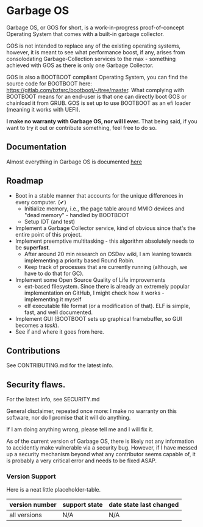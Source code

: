 # Garbage OS
Garbage OS, or GOS for short, is a work-in-progress proof-of-concept Operating System that comes with a built-in garbage collector.

GOS is not intended to replace any of the existing operating systems, however, it is meant to see what performance boost, if any, arises from consolodating Garbage-Collection 
services to the max - something achieved with GOS as there is only one Garbage Collector. 

GOS is also a BOOTBOOT compliant Operating System, you can find the source code for BOOTBOOT here: https://gitlab.com/bztsrc/bootboot/-/tree/master.
What complying with BOOTBOOT means for an end-user is that one can directly boot GOS or chainload it from GRUB. GOS is set up to use BOOTBOOT as an efi loader (meaning it works with UEFI).

__**I make no warranty with Garbage OS, nor will I ever.**__
That being said, if you want to try it out or contribute something, feel free to do so.

## Documentation
Almost everything in Garbage OS is documented [here](./docs/index.html)

## Roadmap
 - Boot in a stable manner that accounts for the unique differences in every computer. (✔)
   + Initialize memory, i.e., the page table around MMIO devices and "dead memory" - handled by BOOTBOOT
   + Setup IDT (and test)
 - Implement a Garbage Collector service, kind of obvious since that's the entire point of this project.
 - Implement preemptive multitasking - this algorithm absolutely needs to be **superfast**.
   + After around 20 min research on OSDev wiki, I am leaning towards implementing a priority based Round Robin.
   + Keep track of processes that are currently running (although, we have to do that for GC).
 - Implement some Open Source Quality of Life improvements
   + ext-based filesystem. Since there is already an extremely popular implementation on GitHub, I might check how it works - implementing it myself
   + elf executable file format (or a modification of that). ELF is simple, fast, and well documented.
 - Implement GUI (BOOTBOOT sets up graphical framebuffer, so GUI becomes a *task*).
 - See if and where it goes from here.

## Contributions
See CONTRIBUTING.md for the latest info.

## Security flaws.
For the latest info, see SECURITY.md

General disclaimer, repeated once more: I make no warranty on this software, nor do I promise that it will do anything.

If I am doing anything wrong, please tell me and I will fix it.

As of the current version of Garbage OS, there is likely not any information to accidently make vulnerable via a security bug. However, if I have messed up a security mechanism beyond what any contributor seems capable of, it is probably a very critical error and needs to be fixed ASAP.

### Version Support

Here is a neat little placeholder-table.

| version number | support state | date state last changed |
| -------------- | ------------- | ----------------------- |
| all versions   |      N/A      |           N/A           |

